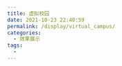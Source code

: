 ```yaml
---
title: 虚拟校园
date: 2021-10-23 22:40:59
permalink: /display/virtual_campus/
categories:
  - 效果展示
tags:
  - 
---
```

